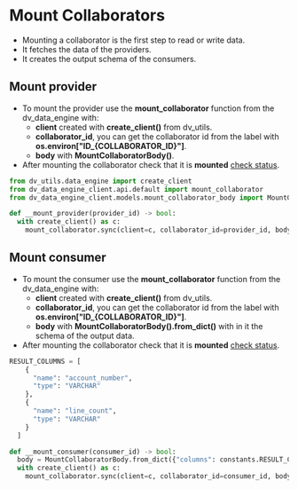 # Mount Collaborators

- Mounting a collaborator is the first step to read or write data.
- It fetches the data of the providers.
- It creates the output schema of the consumers.

## Mount provider

- To mount the provider use the **mount_collaborator** function from the dv_data_engine with:
  - **client** created with **create_client()** from dv_utils.
  - **collaborator_id**, you can get the collaborator id from the label with **os.environ[\"ID_\{COLLABORATOR_ID}"]**.
  - **body** with **MountCollaboratorBody()**.
- After mounting the collaborator check that it is **mounted** [check status](/docs/algorithm-development/learn-by-example/check-status).

```python
from dv_utils.data_engine import create_client
from dv_data_engine_client.api.default import mount_collaborator
from dv_data_engine_client.models.mount_collaborator_body import MountCollaboratorBody

def __mount_provider(provider_id) -> bool:
  with create_client() as c:
    mount_collaborator.sync(client=c, collaborator_id=provider_id, body=MountCollaboratorBody())
```

## Mount consumer

- To mount the consumer use the **mount_collaborator** function from the dv_data_engine with:
  - **client** created with **create_client()** from dv_utils.
  - **collaborator_id**, you can get the collaborator id from the label with **os.environ[\"ID_\{COLLABORATOR_ID}"]**.
  - **body** with **MountCollaboratorBody().from_dict()** with in it the schema of the output data.
- After mounting the collaborator check that it is **mounted** [check status](/docs/algorithm-development/learn-by-example/check-status).

```python
RESULT_COLUMNS = [
    {
      "name": "account_number",
      "type": "VARCHAR"
    },
    {
      "name": "line_count",
      "type": "VARCHAR"
    }
  ]

def __mount_consumer(consumer_id) -> bool:
  body = MountCollaboratorBody.from_dict({"columns": constants.RESULT_COLUMNS})
  with create_client() as c:
    mount_collaborator.sync(client=c, collaborator_id=consumer_id, body=body)
```

